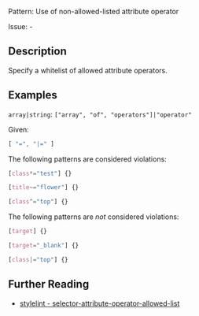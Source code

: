 Pattern: Use of non-allowed-listed attribute operator

Issue: -

## Description

Specify a whitelist of allowed attribute operators.

## Examples

`array|string`: `["array", "of", "operators"]|"operator"`

Given:

```js
[ "=", "|=" ]
```

The following patterns are considered violations:

```css
[class*="test"] {}
```

```css
[title~="flower"] {}
```

```css
[class^="top"] {}
```

The following patterns are *not* considered violations:

```css
[target] {}
```

```css
[target="_blank"] {}
```

```css
[class|="top"] {}
```

## Further Reading

* [stylelint - selector-attribute-operator-allowed-list](https://stylelint.io/user-guide/rules/selector-attribute-operator-allowed-list)